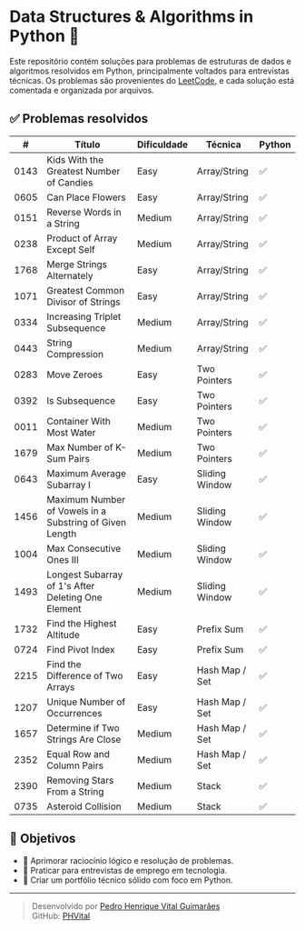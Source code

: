 # Data Structures & Algorithms in Python 🐍

Este repositório contém soluções para problemas de estruturas de dados e algoritmos resolvidos em Python, principalmente voltados para entrevistas técnicas. Os problemas são provenientes do [LeetCode](https://leetcode.com/), e cada solução está comentada e organizada por arquivos.

## ✅ Problemas resolvidos

| #    | Título                                                  | Dificuldade | Técnica        | Python |
|------|---------------------------------------------------------|-------------|----------------|--------|
| 0143 | Kids With the Greatest Number of Candies                | Easy        | Array/String   | ✅      |
| 0605 | Can Place Flowers                                       | Easy        | Array/String   | ✅      |
| 0151 | Reverse Words in a String                               | Medium      | Array/String   | ✅      |
| 0238 | Product of Array Except Self                            | Medium      | Array/String   | ✅      |
| 1768 | Merge Strings Alternately                               | Easy        | Array/String   | ✅      |
| 1071 | Greatest Common Divisor of Strings                      | Easy        | Array/String   | ✅      |
| 0334 | Increasing Triplet Subsequence                          | Medium      | Array/String   | ✅      |
| 0443 | String Compression                                      | Medium      | Array/String   | ✅      |
| 0283 | Move Zeroes                                             | Easy        | Two Pointers   | ✅      |
| 0392 | Is Subsequence                                          | Easy        | Two Pointers   | ✅      |
| 0011 | Container With Most Water                               | Medium      | Two Pointers   | ✅      |
| 1679 | Max Number of K-Sum Pairs                               | Medium      | Two Pointers   | ✅      |
| 0643 | Maximum Average Subarray I                              | Easy        | Sliding Window | ✅      |
| 1456 | Maximum Number of Vowels in a Substring of Given Length | Medium      | Sliding Window | ✅      |
| 1004 | Max Consecutive Ones III                                | Medium      | Sliding Window | ✅      |
| 1493 | Longest Subarray of 1's After Deleting One Element      | Medium      | Sliding Window | ✅      |
| 1732 | Find the Highest Altitude                               | Easy        | Prefix Sum     | ✅      |
| 0724 | Find Pivot Index                                        | Easy        | Prefix Sum     | ✅      |
| 2215 | Find the Difference of Two Arrays                       | Easy        | Hash Map / Set | ✅      |
| 1207 | Unique Number of Occurrences                            | Easy        | Hash Map / Set | ✅      |
| 1657 | Determine if Two Strings Are Close                      | Medium      | Hash Map / Set | ✅      |
| 2352 | Equal Row and Column Pairs                              | Medium      | Hash Map / Set | ✅      |
| 2390 | Removing Stars From a String                            | Medium      | Stack          | ✅      |
| 0735 | Asteroid Collision                                      | Medium      | Stack          | ✅      |


## 📌 Objetivos

- 🧠 Aprimorar raciocínio lógico e resolução de problemas.
- 🎯 Praticar para entrevistas de emprego em tecnologia.
- 🚀 Criar um portfólio técnico sólido com foco em Python.

---

> Desenvolvido por [Pedro Henrique Vital Guimarães](https://www.linkedin.com/in/pedro-henrique-vital-guimar%C3%A3es/)  
> GitHub: [PHVital](https://github.com/PHVital)

